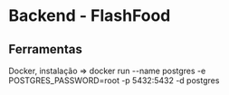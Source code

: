 # Backend - FlashFood

## Ferramentas
  Docker, instalação => docker run --name postgres -e POSTGRES_PASSWORD=root -p 5432:5432 -d postgres




